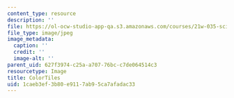 ```yaml
---
content_type: resource
description: ''
file: https://ol-ocw-studio-app-qa.s3.amazonaws.com/courses/21w-035-science-writing-and-new-media-communicating-science-to-the-public-fall-2016/1caeb3ef3b80e9117ab95ca7afadac33_ColorTiles.jpg
file_type: image/jpeg
image_metadata:
  caption: ''
  credit: ''
  image-alt: ''
parent_uid: 627f3974-c25a-a707-76bc-c7de064514c3
resourcetype: Image
title: ColorTiles
uid: 1caeb3ef-3b80-e911-7ab9-5ca7afadac33
---
```


